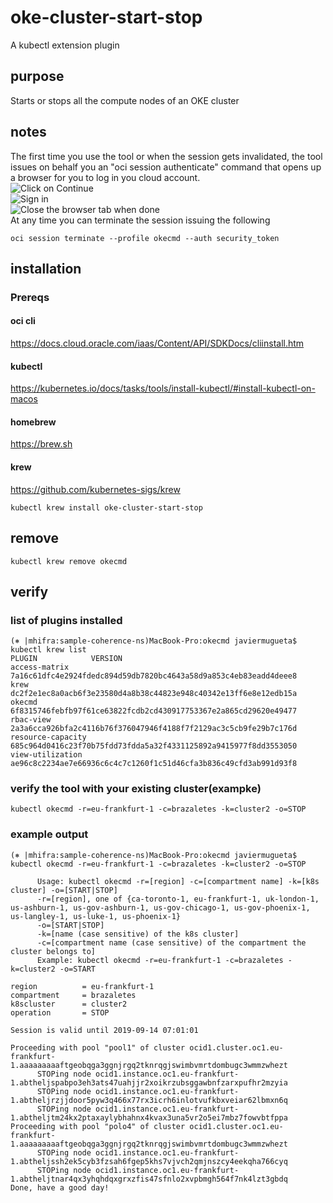 # oke-cluster-start-stop
A kubectl extension plugin

## purpose
Starts or stops all the compute nodes of an OKE cluster
## notes
The first time you use the tool or when the session gets invalidated, the tool issues on behalf you an "oci session authenticate" command that opens up a browser for you to log in you cloud account.<br>
![Click on Continue](https://github.com/javiermugueta/okecmd/blob/master/a.jpg)
<br>
![Sign in](https://github.com/javiermugueta/okecmd/blob/master/c.jpg)
<br>
![Close the browser tab when done](https://github.com/javiermugueta/okecmd/blob/master/b.jpg)
<br>
At any time you can terminate the session issuing the following
```
oci session terminate --profile okecmd --auth security_token
```
## installation 
### Prereqs
#### oci cli
https://docs.cloud.oracle.com/iaas/Content/API/SDKDocs/cliinstall.htm
#### kubectl
https://kubernetes.io/docs/tasks/tools/install-kubectl/#install-kubectl-on-macos
#### homebrew
https://brew.sh
#### krew
https://github.com/kubernetes-sigs/krew <br>

```
kubectl krew install oke-cluster-start-stop
```
## remove
```
kubectl krew remove okecmd
```
## verify
### list of plugins installed
```
(⎈ |mhifra:sample-coherence-ns)MacBook-Pro:okecmd javiermugueta$ kubectl krew list
PLUGIN            VERSION
access-matrix     7a16c61dfc4e2924fdedc894d59db7820bc4643a58d9a853c4eb83eadd4deee8
krew              dc2f2e1ec8a0acb6f3e23580d4a8b38c44823e948c40342e13ff6e8e12edb15a
okecmd            6f8315746febfb97f61ce63822fcdb2cd430917753367e2a865cd29620e49477
rbac-view         2a3a6cca926bfa2c4116b76f376047946f4188f7f2129ac3c5cb9fe29b7c176d
resource-capacity 685c964d0416c23f70b75fdd73fdda5a32f4331125892a9415977f8dd3553050
view-utilization  ae96c8c2234ae7e66936c6c4c7c1260f1c51d46cfa3b836c49cfd3ab991d93f8
```
### verify the tool with your existing cluster(exampke)
```
kubectl okecmd -r=eu-frankfurt-1 -c=brazaletes -k=cluster2 -o=STOP
```

### example output
```
(⎈ |mhifra:sample-coherence-ns)MacBook-Pro:okecmd javiermugueta$ kubectl okecmd -r=eu-frankfurt-1 -c=brazaletes -k=cluster2 -o=STOP

      Usage: kubectl okecmd -r=[region] -c=[compartment name] -k=[k8s cluster] -o=[START|STOP]
      -r=[region], one of {ca-toronto-1, eu-frankfurt-1, uk-london-1, us-ashburn-1, us-gov-ashburn-1, us-gov-chicago-1, us-gov-phoenix-1, us-langley-1, us-luke-1, us-phoenix-1}
      -o=[START|STOP]
      -k=[name (case sensitive) of the k8s cluster]
      -c=[compartment name (case sensitive) of the compartment the cluster belongs to]
      Example: kubectl okecmd -r=eu-frankfurt-1 -c=brazaletes -k=cluster2 -o=START

region          = eu-frankfurt-1
compartment     = brazaletes
k8scluster      = cluster2
operation       = STOP

Session is valid until 2019-09-14 07:01:01

Proceeding with pool "pool1" of cluster ocid1.cluster.oc1.eu-frankfurt-1.aaaaaaaaaftgeobqga3ggnjrgq2tknrqgjswimbvmrtdombugc3wmmzwhezt
      STOPing node ocid1.instance.oc1.eu-frankfurt-1.abtheljspabpo3eh3ats47uahjjr2xoikrzubsggawbnfzarxpufhr2mzyia
      STOPing node ocid1.instance.oc1.eu-frankfurt-1.abtheljrzjjdoor5pyw3q466x77rx3icrh6inlotvufkbxveiar62lbmxn6q
      STOPing node ocid1.instance.oc1.eu-frankfurt-1.abtheljtm24kx2ptaxaylybhahnx4kvax3una5vr2o5ei7mbz7fowvbtfppa
Proceeding with pool "polo4" of cluster ocid1.cluster.oc1.eu-frankfurt-1.aaaaaaaaaftgeobqga3ggnjrgq2tknrqgjswimbvmrtdombugc3wmmzwhezt
      STOPing node ocid1.instance.oc1.eu-frankfurt-1.abtheljssh2ek5cyb3fzsah6fgep5khs7vjvch2qmjnszcy4eekqha766cyq
      STOPing node ocid1.instance.oc1.eu-frankfurt-1.abtheljtnar4qx3yhqhdqxgrxzfis47sfnlo2xvpbmgh564f7nk4lzt3gbdq
Done, have a good day!
```